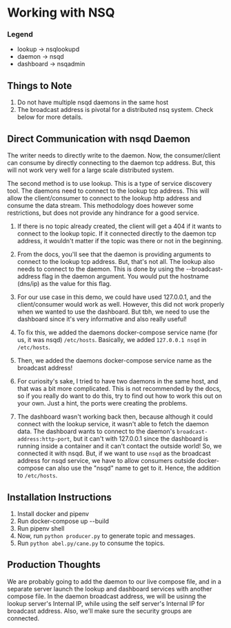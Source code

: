 # Working with NSQ

### Legend
- lookup -> nsqlookupd  
- daemon -> nsqd  
- dashboard -> nsqadmin

## Things to Note
1. Do not have multiple nsqd daemons in the same host
2. The broadcast address is pivotal for a distributed nsq system. Check below for more details.

## Direct Communication with nsqd Daemon
The writer needs to directly write to the daemon. Now, the consumer/client can consume by directly connecting to the daemon tcp address. But, this will not work very well for a large scale distributed system.

The second method is to use lookup. This is a type of service discovery tool. The daemons need to connect to the lookup tcp address. This will allow the client/consumer to connect to the lookup http address and consume the data stream. This methodology does however some restrictions, but does not provide any hindrance for a good service. 

1. If there is no topic already created, the client will get a 404 if it wants to connect to the lookup topic. If it connected directly to the daemon tcp address, it wouldn't matter if the topic was there or not in the beginning.

2. From the docs, you'll see that the daemon is providing arguments to connect to the lookup tcp address. But, that's not all. The lookup also needs to connect to the daemon. This is done by using the --broadcast-address flag in the daemon argument. You would put the hostname (dns/ip) as the value for this flag.

3. For our use case in this demo, we could have used 127.0.0.1, and the client/consumer would work as well. However, this did not work properly when we wanted to use the dashboard. But tbh, we need to use the dashboard since it's very informative and also really useful!

4. To fix this, we added the daemons docker-compose service name (for us, it was nsqd) `/etc/hosts`. Basically, we added `127.0.0.1 nsqd` in `/etc/hosts`.

5. Then, we added the daemons docker-compose service name as the broadcast address!

6. For curiosity's sake, I tried to have two daemons in the same host, and that was a bit more complicated. This is not recommended by the docs, so if you really do want to do this, try to find out how to work this out on your own. Just a hint, the ports were creating the problems.

7. The dashboard wasn't working back then, because although it could connect with the lookup service, it wasn't able to fetch the daemon data. The dashboard wants to connect to the daemon's `broadcast-address:http-port`, but it can't with 127.0.0.1 since the dashboard is running inside a container and it can't contact the outside world! So, we connected it with nsqd. But, if we want to use `nsqd` as the broadcast address for nsqd service, we have to allow consumers outside docker-compose can also use the "nsqd" name to get to it. Hence, the addition to `/etc/hosts`.

## Installation Instructions
1. Install docker and pipenv
2. Run docker-compose up --build
3. Run pipenv shell
4. Now, run `python producer.py` to generate topic and messages.
5. Run `python abel.py/cane.py` to consume the topics.

## Production Thoughts
We are probably going to add the daemon to our live compose file, and in a separate server launch the lookup and dashboard services with another compose file. In the daemon broadcast address, we will be usinng the lookup server's Internal IP, while using the self server's Internal IP for broadcast address. Also, we'll make sure the security groups are connected.


